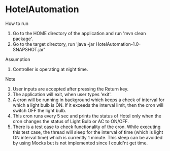 # HotelAutomation

How to run

1) Go to the HOME directory of the application and run 'mvn clean package'.
2) Go to the target directory, run 'java -jar HotelAutomation-1.0-SNAPSHOT.jar'

Assumption
1) Controller is operating at night time.

Note
1) User inputs are accepted after pressing the Return key.
2) The application will exit, when user types 'exit'.
3) A cron will be running in background which keeps a check of interval for which a light bulb is ON. If it exceeds the interval limit, then the cron will switch OFF the light bulb.
4) This cron runs every 5 sec and prints the status of Hotel only when the cron changes the status of Light Bulb or AC to ON/OFF.
4) There is a test case to check functionality of the cron. While executing this test case, the thread will sleep for the interval of time (which is light ON interval time) which is currently 1 minute. This sleep can be avoided by using Mocks but is not implemented since I could'nt get time.
